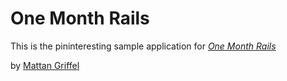 # One Month Rails

This is the pininteresting sample application for
[*One Month Rails*](http://onemonthrails.com)

by [Mattan Griffel](http://mattangriffel.com)